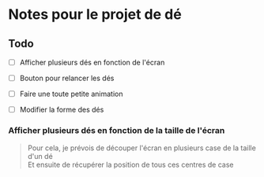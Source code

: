 # Notes pour le projet de dé

## Todo
- [ ] Afficher plusieurs dés en fonction de l'écran
- [ ] Bouton pour relancer les dés
- [ ] Faire une toute petite animation
- [ ] Modifier la forme des dés



### Afficher plusieurs dés en fonction de la taille de l'écran
> Pour cela, je prévois de découper l'écran en plusieurs case de la taille d'un dé  
> Et ensuite de récupérer la position de tous ces centres de case
